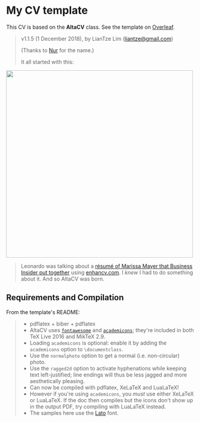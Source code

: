 # My CV template

This CV is based on the **AltaCV** class. See the template on [Overleaf](https://www.overleaf.com/latex/templates/altacv-template/trgqjpwnmtgv).

> v1.1.5 (1 December 2018), by LianTze Lim (liantze@gmail.com)
> 
> (Thanks to [Nur](https://github.com/nurh) for the name.)
> 
> It all started with this:
> 
[<img src="tweet-that-started-this.png" width="500px">](https://twitter.com/Leonduck/status/764281546408923136)
> 
> Leonardo was talking about a [résumé of Marissa Mayer that Business Insider put together](http://www.businessinsider.my/a-sample-resume-for-marissa-mayer-2016-7/) using [enhancv.com](https://enhancv.com).
> I _knew_ I had to do something about it. And so AltaCV was born.

## Requirements and Compilation

From the template's README:

> * pdflatex + biber + pdflatex
> * AltaCV uses [`fontawesome`](http://www.ctan.org/pkg/fontawesome) and [`academicons`](http://www.ctan.org/pkg/academicons); they're included in both TeX Live 2016 and MikTeX 2.9.
> * Loading `academicons` is optional: enable it by adding the `academicons` option to `\documentclass`.
> * Use the `normalphoto` option to get a normal (i.e. non-circular) photo.
> * Use the `ragged2d` option to activate hyphenations while keeping text left-justified; line endings will thus be less jagged and more aesthetically pleasing.
> * Can now be compiled with pdflatex, XeLaTeX and LuaLaTeX!
> * However if you're using `academicons`, you _must_ use either XeLaTeX or LuaLaTeX. If the doc then compiles but the icons don't show up in the output PDF, try compiling with LuaLaTeX instead.
> * The samples here use the [Lato](http://www.latofonts.com/lato-free-fonts/) font.
